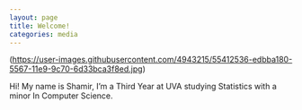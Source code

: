 ```yaml
---
layout: page
title: Welcome!
categories: media
---
```


(https://user-images.githubusercontent.com/4943215/55412536-edbba180-5567-11e9-9c70-6d33bca3f8ed.jpg)


Hi! My name is Shamir, I’m a Third Year at UVA studying Statistics with a minor In Computer Science.
